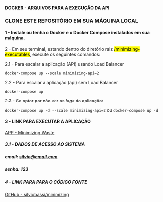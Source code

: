 #### DOCKER - ARQUIVOS PARA A EXECUÇÃO DA API

### CLONE ESTE REPOSITÓRIO EM SUA MÁQUINA LOCAL

#### 1 -  Instale ou tenha o Docker e o Docker Compose instalados em sua máquina.


2 - Em seu terminal, estando dentro do diretório raiz <mark>/minimizing-executables</mark>, execute os seguintes comandos:

2.1 - Para escalar a aplicação (API) usando Load Balancer

`docker-compose up --scale minimizing-api=2`

2.2 - Para escalar a aplicação (api) sem Load Balancer

`docker-compose up`

2.3 - Se optar por não ver os *logs* da aplicação:

`docker-compose up -d --scale minimizing-api=2` ou `docker-compose up -d`

#### 3 - LINK PARA EXECUTAR A APLICAÇÃO

[APP - Minimizing Waste](https://minimizing-waste.netlify.app)

##### 3.1 - DADOS DE ACESSO AO SISTEMA

##### **email: silvio@email.com**
##### **senha: 123**

##### 4 - LINK PARA PARA O CÓDIGO FONTE

[GitHub - silviobassi/minimizing](https://github.com/silviobassi/minimizing-waste)
